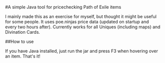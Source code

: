#A simple Java tool for pricechecking Path of Exile items

I mainly made this as an exercise for myself, but thought it might be useful for some people. It uses poe.ninjas price data (updated on startup and every two hours after). Currently works for all Uniques (including maps) and Divination Cards.

##How to use

If you have Java installed, just run the jar and press F3 when hovering over an item. That's it!